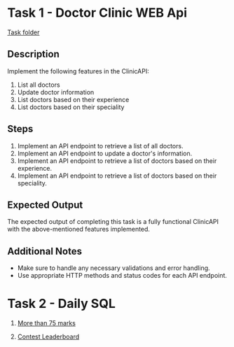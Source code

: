# Task 1 - Doctor Clinic WEB Api

[Task folder](https://github.com/aslamcodes/Intern100/tree/main/day%2024%20Web%20API%20-%20Controllers%20%26%20DI/DoctorClinicSLN)

## Description

Implement the following features in the ClinicAPI:

1. List all doctors
2. Update doctor information
3. List doctors based on their experience
4. List doctors based on their speciality

## Steps

1. Implement an API endpoint to retrieve a list of all doctors.
2. Implement an API endpoint to update a doctor's information.
3. Implement an API endpoint to retrieve a list of doctors based on their experience.
4. Implement an API endpoint to retrieve a list of doctors based on their speciality.

## Expected Output

The expected output of completing this task is a fully functional ClinicAPI with the above-mentioned features implemented.

## Additional Notes

- Make sure to handle any necessary validations and error handling.
- Use appropriate HTTP methods and status codes for each API endpoint.


# Task 2 - Daily SQL
1) [More than 75 marks](https://www.hackerrank.com/challenges/more-than-75-marks/problem?isFullScreen=true) 

2) [Contest Leaderboard](https://www.hackerrank.com/challenges/contest-leaderboard/problem?isFullScreen=true)
